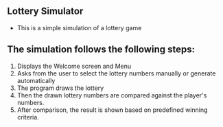 ## Lottery Simulator
- This is a simple simulation of a lottery game
## The simulation follows the following steps:
1. Displays the Welcome screen and Menu
2. Asks from the user to select the lottery numbers manually or generate automatically
3. The program draws the lottery 
4. Then the drawn lottery numbers are compared against the player's numbers.
5. After comparison, the result is shown based on predefined winning criteria.

